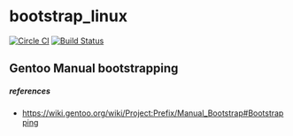 # bootstrap_linux 

[![Circle CI](https://circleci.com/gh/jfcamel/bootstrap_linux.svg?style=svg)](https://circleci.com/gh/jfcamel/bootstrap_linux) [![Build Status](https://travis-ci.org/jfcamel/bootstrap_linux.svg?branch=master)](https://travis-ci.org/jfcamel/bootstrap_linux)

## Gentoo Manual bootstrapping



##### references
- https://wiki.gentoo.org/wiki/Project:Prefix/Manual_Bootstrap#Bootstrapping

